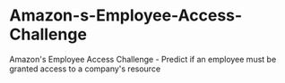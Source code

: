 # Amazon-s-Employee-Access-Challenge
Amazon's Employee Access Challenge - Predict if an employee must be granted access to a company's resource
